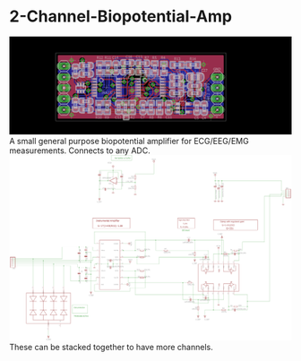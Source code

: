 # 2-Channel-Biopotential-Amp
![alt tag](https://github.com/BigCorvus/2-Channel-Biopotential-Amp/blob/master/ina2321pcb.png)
A small general purpose biopotential amplifier for ECG/EEG/EMG measurements. Connects to any ADC.
![alt tag](https://github.com/BigCorvus/2-Channel-Biopotential-Amp/blob/master/ina2321amp.png)
These can be stacked together to have more channels.



